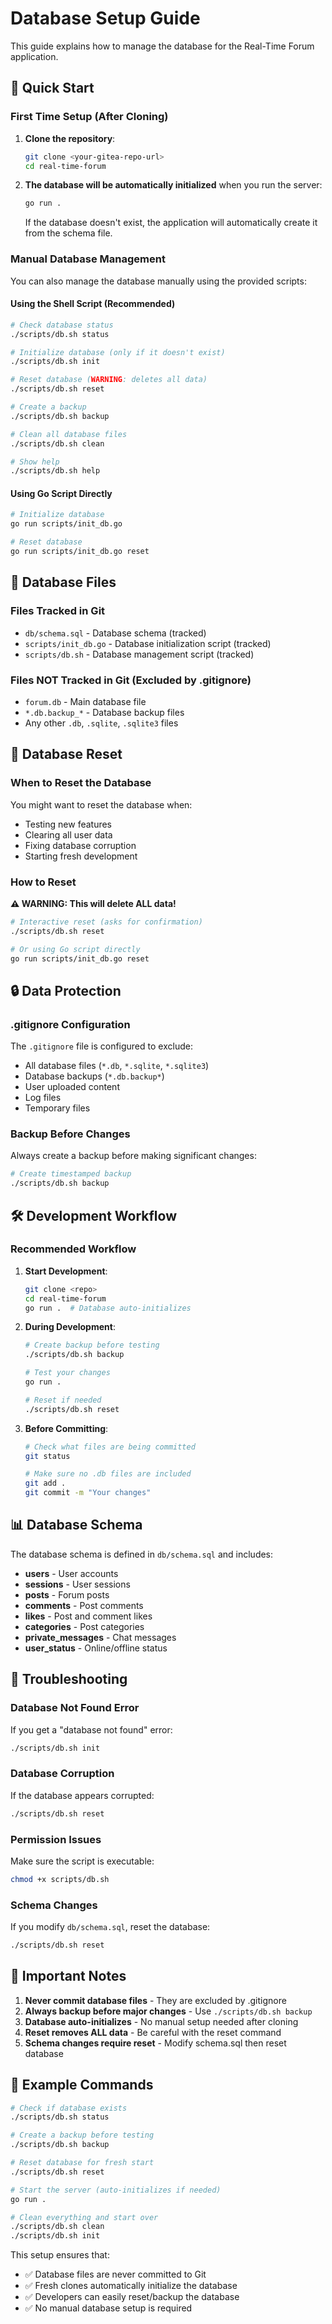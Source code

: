 # Database Setup Guide

This guide explains how to manage the database for the Real-Time Forum application.

## 🚀 Quick Start

### First Time Setup (After Cloning)

1. **Clone the repository**:
   ```bash
   git clone <your-gitea-repo-url>
   cd real-time-forum
   ```

2. **The database will be automatically initialized** when you run the server:
   ```bash
   go run .
   ```
   
   If the database doesn't exist, the application will automatically create it from the schema file.

### Manual Database Management

You can also manage the database manually using the provided scripts:

#### Using the Shell Script (Recommended)

```bash
# Check database status
./scripts/db.sh status

# Initialize database (only if it doesn't exist)
./scripts/db.sh init

# Reset database (WARNING: deletes all data)
./scripts/db.sh reset

# Create a backup
./scripts/db.sh backup

# Clean all database files
./scripts/db.sh clean

# Show help
./scripts/db.sh help
```

#### Using Go Script Directly

```bash
# Initialize database
go run scripts/init_db.go

# Reset database
go run scripts/init_db.go reset
```

## 📁 Database Files

### Files Tracked in Git
- `db/schema.sql` - Database schema (tracked)
- `scripts/init_db.go` - Database initialization script (tracked)
- `scripts/db.sh` - Database management script (tracked)

### Files NOT Tracked in Git (Excluded by .gitignore)
- `forum.db` - Main database file
- `*.db.backup_*` - Database backup files
- Any other `.db`, `.sqlite`, `.sqlite3` files

## 🔄 Database Reset

### When to Reset the Database

You might want to reset the database when:
- Testing new features
- Clearing all user data
- Fixing database corruption
- Starting fresh development

### How to Reset

**⚠️ WARNING: This will delete ALL data!**

```bash
# Interactive reset (asks for confirmation)
./scripts/db.sh reset

# Or using Go script directly
go run scripts/init_db.go reset
```

## 🔒 Data Protection

### .gitignore Configuration

The `.gitignore` file is configured to exclude:
- All database files (`*.db`, `*.sqlite`, `*.sqlite3`)
- Database backups (`*.db.backup*`)
- User uploaded content
- Log files
- Temporary files

### Backup Before Changes

Always create a backup before making significant changes:

```bash
# Create timestamped backup
./scripts/db.sh backup
```

## 🛠️ Development Workflow

### Recommended Workflow

1. **Start Development**:
   ```bash
   git clone <repo>
   cd real-time-forum
   go run .  # Database auto-initializes
   ```

2. **During Development**:
   ```bash
   # Create backup before testing
   ./scripts/db.sh backup
   
   # Test your changes
   go run .
   
   # Reset if needed
   ./scripts/db.sh reset
   ```

3. **Before Committing**:
   ```bash
   # Check what files are being committed
   git status
   
   # Make sure no .db files are included
   git add .
   git commit -m "Your changes"
   ```

## 📊 Database Schema

The database schema is defined in `db/schema.sql` and includes:

- **users** - User accounts
- **sessions** - User sessions
- **posts** - Forum posts
- **comments** - Post comments
- **likes** - Post and comment likes
- **categories** - Post categories
- **private_messages** - Chat messages
- **user_status** - Online/offline status

## 🔧 Troubleshooting

### Database Not Found Error
If you get a "database not found" error:
```bash
./scripts/db.sh init
```

### Database Corruption
If the database appears corrupted:
```bash
./scripts/db.sh reset
```

### Permission Issues
Make sure the script is executable:
```bash
chmod +x scripts/db.sh
```

### Schema Changes
If you modify `db/schema.sql`, reset the database:
```bash
./scripts/db.sh reset
```

## 🚨 Important Notes

1. **Never commit database files** - They are excluded by .gitignore
2. **Always backup before major changes** - Use `./scripts/db.sh backup`
3. **Database auto-initializes** - No manual setup needed after cloning
4. **Reset removes ALL data** - Be careful with the reset command
5. **Schema changes require reset** - Modify schema.sql then reset database

## 📝 Example Commands

```bash
# Check if database exists
./scripts/db.sh status

# Create a backup before testing
./scripts/db.sh backup

# Reset database for fresh start
./scripts/db.sh reset

# Start the server (auto-initializes if needed)
go run .

# Clean everything and start over
./scripts/db.sh clean
./scripts/db.sh init
```

This setup ensures that:
- ✅ Database files are never committed to Git
- ✅ Fresh clones automatically initialize the database
- ✅ Developers can easily reset/backup the database
- ✅ No manual database setup is required
